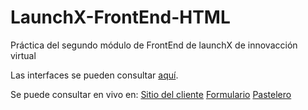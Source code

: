 # LaunchX-FrontEnd-HTML
Práctica del segundo módulo de FrontEnd de launchX de innovacción virtual

Las interfaces se pueden consultar <a href="https://www.figma.com/file/3TXAvqYUQRF21jFkOJr0SO/PostLike?node-id=12%3A50">aquí</a>.

Se puede consultar en vivo en:
<a href="chpo.mx/pastelike/cliente.html">Sitio del cliente</a>
<a href="chpo.mx/pastelike/ordernar.html">Formulario</a>
<a href="chpo.mx/pastelike/pastelero.html">Pastelero</a>
